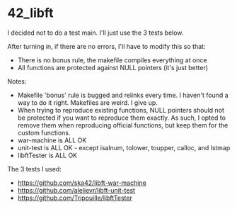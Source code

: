# 42_libft

I decided not to do a test main. I'll just use the 3 tests below.

After turning in, if there are no errors, I'll have to modify this so that:
- There is no bonus rule, the makefile compiles everything at once
- All functions are protected against NULL pointers (it's just better)

Notes:

- Makefile 'bonus' rule is bugged and relinks every time. I haven't found a way to do it right. Makefiles are weird. I give up.
- When trying to reproduce existing functions, NULL pointers should not be protected if you want to reproduce them exactly. As such, I opted to remove them when reproducing official functions, but keep them for the custom functions.
- war-machine is ALL OK
- unit-test is ALL OK - except isalnum, tolower, toupper, calloc, and lstmap
- libftTester is ALL OK

The 3 tests I used:

- https://github.com/ska42/libft-war-machine
- https://github.com/alelievr/libft-unit-test
- https://github.com/Tripouille/libftTester
